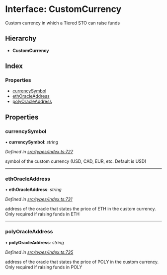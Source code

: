 # Interface: CustomCurrency

Custom currency in which a Tiered STO can raise funds

## Hierarchy

* **CustomCurrency**

## Index

### Properties

* [currencySymbol](_types_index_.customcurrency.md#currencysymbol)
* [ethOracleAddress](_types_index_.customcurrency.md#ethoracleaddress)
* [polyOracleAddress](_types_index_.customcurrency.md#polyoracleaddress)

## Properties

###  currencySymbol

• **currencySymbol**: *string*

*Defined in [src/types/index.ts:727](https://github.com/PolymathNetwork/polymath-sdk/blob/45453ad/src/types/index.ts#L727)*

symbol of the custom currency (USD, CAD, EUR, etc. Default is USD)

___

###  ethOracleAddress

• **ethOracleAddress**: *string*

*Defined in [src/types/index.ts:731](https://github.com/PolymathNetwork/polymath-sdk/blob/45453ad/src/types/index.ts#L731)*

address of the oracle that states the price of ETH in the custom currency. Only required if raising funds in ETH

___

###  polyOracleAddress

• **polyOracleAddress**: *string*

*Defined in [src/types/index.ts:735](https://github.com/PolymathNetwork/polymath-sdk/blob/45453ad/src/types/index.ts#L735)*

address of the oracle that states the price of POLY in the custom currency. Only required if raising funds in POLY
